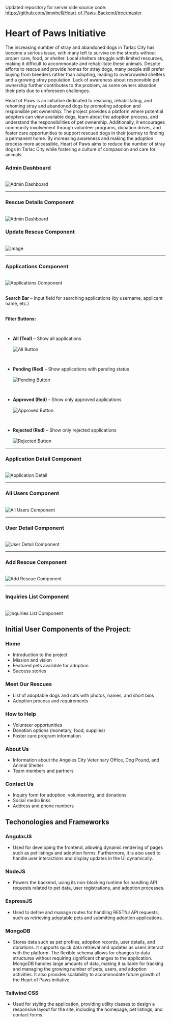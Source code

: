  
Updated repository for server side source code: https://github.com/jimwhell/Heart-of-Paws-Backend/tree/master


# Heart of Paws Initiative

The increasing number of stray and abandoned dogs in Tarlac City has become a serious issue, with many left to survive on the streets without proper care, food, or shelter. Local shelters struggle with limited resources, making it difficult to accommodate and rehabilitate these animals. Despite efforts to rescue and provide homes for stray dogs, many people still prefer buying from breeders rather than adopting, leading to overcrowded shelters and a growing stray population. Lack of awareness about responsible pet ownership further contributes to the problem, as some owners abandon their pets due to unforeseen challenges. 

Heart of Paws is an initiative dedicated to rescuing, rehabilitating, and rehoming stray and abandoned dogs by promoting adoption and responsible pet ownership. The project provides a platform where potential adopters can view available dogs, learn about the adoption process, and understand the responsibilities of pet ownership. Additionally, it encourages community involvement through volunteer programs, donation drives, and foster care opportunities to support rescued dogs in their journey to finding a permanent home. By increasing awareness and making the adoption process more accessible, Heart of Paws aims to reduce the number of stray dogs in Tarlac City while fostering a culture of compassion and care for animals.

### Admin Dashboard

&nbsp;  
![Admin Dashboard](https://github.com/user-attachments/assets/c9060795-c9ea-48e7-a452-20c32e1f5dac)

---
### Rescue Details Component

&nbsp;  
![Admin Dashboard](https://github.com/user-attachments/assets/43308379-75ee-45cf-aabc-922cc1c7e210)


### Update Rescue Component

&nbsp;  
![image](https://github.com/user-attachments/assets/af8e2892-6140-4062-b9a1-4e9750636136)


---

### Applications Component

&nbsp;  
![Applications Component](https://github.com/user-attachments/assets/d2f9af56-f1ca-4677-b66b-316373efb9ea)

&nbsp;  
**Search Bar** – Input field for searching applications (by username, applicant name, etc.)

&nbsp;  
**Filter Buttons:**

&nbsp;  
- **All (Teal)** – Show all applications  
&nbsp;  
  ![All Button](https://github.com/user-attachments/assets/41c0287b-530b-4fdd-9e39-43d1640a9da6)

&nbsp;  
- **Pending (Red)** – Show applications with pending status  
&nbsp;  
  ![Pending Button](https://github.com/user-attachments/assets/4b46ba0e-5566-4598-9a12-c86510496392)

&nbsp;  
- **Approved (Red)** – Show only approved applications  
&nbsp;  
  ![Approved Button](https://github.com/user-attachments/assets/bb9e7a84-5356-440e-88d6-295bd11c4c05)

&nbsp;  
- **Rejected (Red)** – Show only rejected applications  
&nbsp;  
  ![Rejected Button](https://github.com/user-attachments/assets/1e2a744c-8af4-48c6-b236-cade09833c94)

---

### Application Detail Component

&nbsp;  
![Application Detail](https://github.com/user-attachments/assets/f9e87b0a-6ec7-48a4-b737-a1820275ce5b)

---

### All Users Component

&nbsp;  
![All Users Component](https://github.com/user-attachments/assets/e03285dd-c5bb-43e4-b71b-7610afc02e48)

---

### User Detail Component

&nbsp;  
![User Detail Component](https://github.com/user-attachments/assets/257b1e7a-aaee-44de-95f3-ad79405d2777)

---

### Add Rescue Component

&nbsp;  
![Add Rescue Component](https://github.com/user-attachments/assets/f2c83c2e-e1f7-4b82-a45f-6b95e1fe1bfa)

---

### Inquiries List Component

&nbsp;  
![Inquiries List Component](https://github.com/user-attachments/assets/b9c809d9-d48b-494d-b9a5-1a78b4b4b8de)


## Initial User Components of the Project:

### Home
- Introduction to the project
- Mission and vision
- Featured pets available for adoption
- Success stories

### Meet Our Rescues
- List of adoptable dogs and cats with photos, names, and short bios
- Adoption process and requirements

### How to Help
- Volunteer opportunities
- Donation options (monetary, food, supplies)
- Foster care program information

### About Us
- Information about the Angeles City Veterinary Office, Dog Pound, and Animal Shelter
- Team members and partners

### Contact Us
- Inquiry form for adoption, volunteering, and donations
- Social media links
- Address and phone numbers


## Techonologies and Frameworks

### AngularJS 
-  Used for developing the frontend, allowing dynamic rendering of pages such as pet listings and adoption forms. Furthermore, it is also used to handle user interactions and display updates in the UI dynamically.

### NodeJS 
-  Powers the backend, using its non-blocking runtime for handling API requests related to pet data, user registrations, and adoption processes.

### ExpressJS 
- Used to define and manage routes for handling RESTful API requests, such as retrieving adoptable pets and submitting adoption applications.

### MongoDB 
- Stores data such as pet profiles, adoption records, user details, and donations. It supports quick data retrieval and updates as users interact with the platform. The flexible schema allows for changes to data structures without requiring significant changes to the application. MongoDB handles large amounts of data, making it suitable for tracking and managing the growing number of pets, users, and adoption activities. It also provides scalability to accommodate future growth of the Heart of Paws initiative.

### Tailwind CSS 
- Used for styling the application, providing utility classes to design a responsive layout for the site, including the homepage, pet listings, and contact forms.

